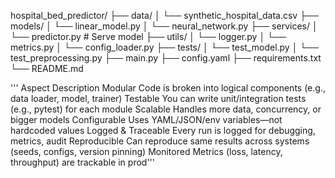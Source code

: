 hospital_bed_predictor/
├── data/
│   └── synthetic_hospital_data.csv
├── models/
│   └── linear_model.py
│   └── neural_network.py
├── services/
│   └── predictor.py       # Serve model
├── utils/
│   └── logger.py
│   └── metrics.py
│   └── config_loader.py
├── tests/
│   └── test_model.py
│   └── test_preprocessing.py
├── main.py
├── config.yaml
├── requirements.txt
└── README.md

'''
Aspect	Description
Modular	Code is broken into logical components (e.g., data loader, model, trainer)
Testable	You can write unit/integration tests (e.g., pytest) for each module
Scalable	Handles more data, concurrency, or bigger models
Configurable	Uses YAML/JSON/env variables—not hardcoded values
Logged & Traceable	Every run is logged for debugging, metrics, audit
Reproducible	Can reproduce same results across systems (seeds, configs, version pinning)
Monitored	Metrics (loss, latency, throughput) are trackable in prod'''